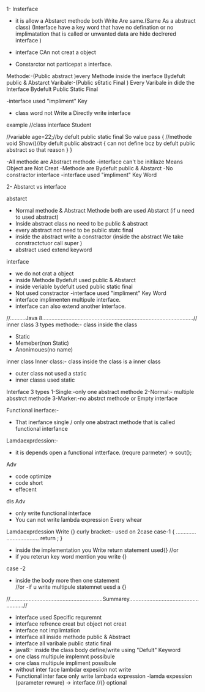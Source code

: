 1- Insterface 
 - it is allow a Abstarct methode  both Write Are same.(Same As a abstract class)
    (Interface  have a key word that have  no defination or no implimatation that is called  or unwanted data are hide  declrered interface )
 
 -  interface CAn not creat a object
 - Constarctor not particepat a interface.

 Methode:-(Public abstract )every Methode inside the inerface  Bydefult public & Abstarct
 Varibale:-(Public s6tatic Final ) Every Varibale in dide the Interface Bydefult Public Static Final

 -interface used "impliment" Key  
 - class  word not Write  a Directly write interface

 example
//class
interface Student

//variable
age=22;//by defult public static final So value pass 
{
    //methode
     void Show()//by defult public abstract
      {
        can not define bcz by defult public abstract  so that reason
      }
}


-All methode are Abstract methode
-interface can't be initilaze Means Object are Not Creat
-Methode are  Bydefult public & Abstarct
-No constractor interface
-interface used "impliment" Key  Word




2- Abstarct vs interface

abstarct
- Normal methode & Abstract Methode both  are  used Abstarct (if u need to used abstract) 
- Inside abstract class no need  to be  public & abstract
- every abstract not need to be  public statc final
- inside the abstract write a constractor (inside the abstract We take constractctuor call super )
- abstract used extend keyword


interface
- we do not crat a object
- inside Methode   Bydefult used public & Abstarct
- inside veriable bydefult  used public static final
- Not used  constractor 
-interface used "impliment" Key  Word
- interface implimenten multipule interface.
- interface can also extend another interface.

//..........Java 8..................................................................................................//
inner class 3 types methode:- class inside the class
- Static
- Memeber(non Static)
- Anonimoues(no name)

inner class
Inner class:- class inside the class is a inner class
- outer class not used a static
- inner classs used static


Interface 3 types
1-Single:-only one abstract methode 
2-Normal:- multiple absstrct  methode
3-Marker:-no abstrct  methode or Empty interface

Functional inerface:-
- That inerfance single / only one abstract methode that is called  functional interfance

Lamdaexprdession:-
- it is depends open a functional intterface.
(requre parmeter) -> sout();

Adv
- code optimize
- code short
- effecent

dis Adv
- only write functional interface
- You can not write lambda expression Every whear


Lamdaexprdession Write {} curly bracket:- used on 2case
case-1
{
  .............
  .....................
  return ;
}
- inside the implementation  you Write return statement used{}
//or
- if  you reterun key word mention you write {}

case -2
- inside the body more then one statement  
//or
-if u write multipule statemnet uesd a {}



//............................................................Summarey........................................................//

- interface used Specific requremnt
- interface refrence creat  but object not creat
- interface not implimtation
- interface all inside methode public & Abstract
- interface all varibale public static final
- java8:- inside the class body define/write  using "Defult" Keyword
- one class multipule implemnt possibule 
- one class multipule impliment possibule
- without inter face lambdar expesiion not write
-  Functional inter face only write lambada expression
-lamda expession  (parameter rewure) -> interface
//{} optional





